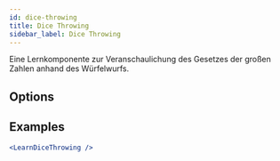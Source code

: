 ```yaml
---
id: dice-throwing
title: Dice Throwing
sidebar_label: Dice Throwing
---
```


Eine Lernkomponente zur Veranschaulichung des Gesetzes der großen Zahlen anhand des Würfelwurfs.

## Options



## Examples

```jsx live
<LearnDiceThrowing />
```

